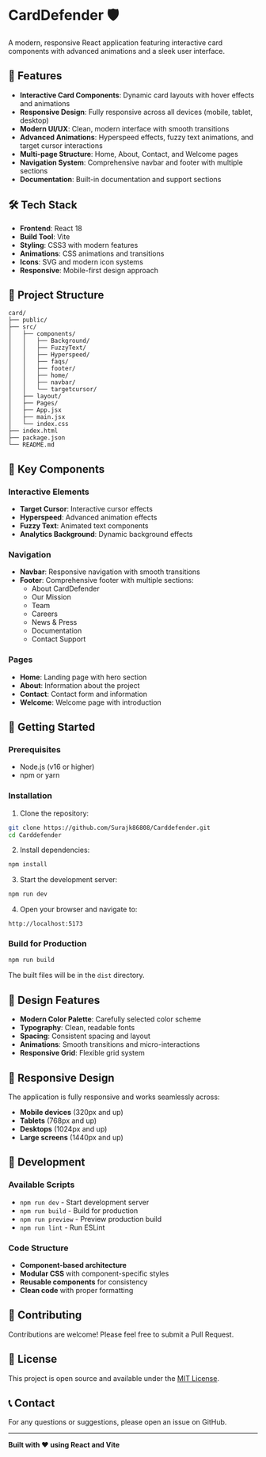 # CardDefender 🛡️

A modern, responsive React application featuring interactive card components with advanced animations and a sleek user interface.

## 🚀 Features

- **Interactive Card Components**: Dynamic card layouts with hover effects and animations
- **Responsive Design**: Fully responsive across all devices (mobile, tablet, desktop)
- **Modern UI/UX**: Clean, modern interface with smooth transitions
- **Advanced Animations**: Hyperspeed effects, fuzzy text animations, and target cursor interactions
- **Multi-page Structure**: Home, About, Contact, and Welcome pages
- **Navigation System**: Comprehensive navbar and footer with multiple sections
- **Documentation**: Built-in documentation and support sections

## 🛠️ Tech Stack

- **Frontend**: React 18
- **Build Tool**: Vite
- **Styling**: CSS3 with modern features
- **Animations**: CSS animations and transitions
- **Icons**: SVG and modern icon systems
- **Responsive**: Mobile-first design approach

## 📁 Project Structure

```
card/
├── public/
├── src/
│   ├── components/
│   │   ├── Background/
│   │   ├── FuzzyText/
│   │   ├── Hyperspeed/
│   │   ├── faqs/
│   │   ├── footer/
│   │   ├── home/
│   │   ├── navbar/
│   │   └── targetcursor/
│   ├── layout/
│   ├── Pages/
│   ├── App.jsx
│   ├── main.jsx
│   └── index.css
├── index.html
├── package.json
└── README.md
```

## 🎯 Key Components

### Interactive Elements
- **Target Cursor**: Interactive cursor effects
- **Hyperspeed**: Advanced animation effects
- **Fuzzy Text**: Animated text components
- **Analytics Background**: Dynamic background effects

### Navigation
- **Navbar**: Responsive navigation with smooth transitions
- **Footer**: Comprehensive footer with multiple sections:
  - About CardDefender
  - Our Mission
  - Team
  - Careers
  - News & Press
  - Documentation
  - Contact Support

### Pages
- **Home**: Landing page with hero section
- **About**: Information about the project
- **Contact**: Contact form and information
- **Welcome**: Welcome page with introduction

## 🚀 Getting Started

### Prerequisites
- Node.js (v16 or higher)
- npm or yarn

### Installation

1. Clone the repository:
```bash
git clone https://github.com/Surajk86808/Carddefender.git
cd Carddefender
```

2. Install dependencies:
```bash
npm install
```

3. Start the development server:
```bash
npm run dev
```

4. Open your browser and navigate to:
```
http://localhost:5173
```

### Build for Production

```bash
npm run build
```

The built files will be in the `dist` directory.

## 🎨 Design Features

- **Modern Color Palette**: Carefully selected color scheme
- **Typography**: Clean, readable fonts
- **Spacing**: Consistent spacing and layout
- **Animations**: Smooth transitions and micro-interactions
- **Responsive Grid**: Flexible grid system

## 📱 Responsive Design

The application is fully responsive and works seamlessly across:
- **Mobile devices** (320px and up)
- **Tablets** (768px and up)
- **Desktops** (1024px and up)
- **Large screens** (1440px and up)

## 🔧 Development

### Available Scripts

- `npm run dev` - Start development server
- `npm run build` - Build for production
- `npm run preview` - Preview production build
- `npm run lint` - Run ESLint

### Code Structure

- **Component-based architecture**
- **Modular CSS** with component-specific styles
- **Reusable components** for consistency
- **Clean code** with proper formatting

## 🤝 Contributing

Contributions are welcome! Please feel free to submit a Pull Request.

## 📄 License

This project is open source and available under the [MIT License](LICENSE).

## 📞 Contact

For any questions or suggestions, please open an issue on GitHub.

---

**Built with ❤️ using React and Vite**
